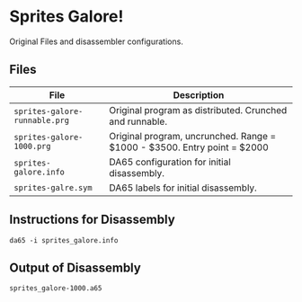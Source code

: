 # Sprites Galore!
Original Files and disassembler configurations.

## Files

| File                          | Description 
|-------------------------------|------------
| `sprites-galore-runnable.prg` | Original program as distributed.  Crunched and runnable.
| `sprites-galore-1000.prg`     | Original program, uncrunched.  Range = $1000 - $3500. Entry point = $2000
| `sprites-galore.info`         | DA65 configuration for initial disassembly.
| `sprites-galre.sym`           | DA65 labels for initial disassembly.

## Instructions for Disassembly

    da65 -i sprites_galore.info

## Output of Disassembly

    sprites_galore-1000.a65


